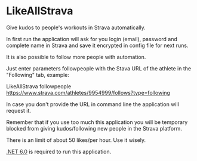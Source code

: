# LikeAllStrava

Give kudos to people's workouts in Strava automatically.

In first run the application will ask for you login (email), password and complete name in Strava and save it encrypted in config file for next runs.

It is also possible to follow more people with automation.

Just enter parameters followpeople with the Stava URL of the athlete in the "Following" tab, example:

LikeAllStrava followpeople https://www.strava.com/athletes/9954999/follows?type=following

In case you don't provide the URL in command line the application will request it.

Remember that if you use too much this application you will be temporary blocked from giving kudos/following new people in the Strava platform.

There is an limit of about 50 likes/per hour. Use it wisely.

<a href="https://dotnet.microsoft.com/en-us/download">.NET 6.0</a> is required to run this application.
